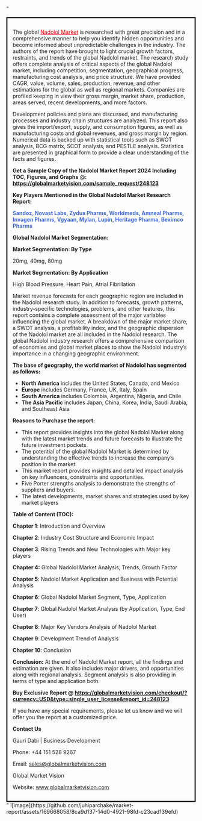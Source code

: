 "<div style='border: 3px solid black; padding: 1em;'>

The global <a style='color: #ff0000;' href='https://globalmarketvision.com/reports/global-nadolol-market/248123'>Nadolol Market</a> is researched with great precision and in a comprehensive manner to help you identify hidden opportunities and become informed about unpredictable challenges in the industry. The authors of the report have brought to light crucial growth factors, restraints, and trends of the global Nadolol market. The research study offers complete analysis of critical aspects of the global Nadolol market, including competition, segmentation, geographical progress, manufacturing cost analysis, and price structure. We have provided CAGR, value, volume, sales, production, revenue, and other estimations for the global as well as regional markets. Companies are profiled keeping in view their gross margin, market share, production, areas served, recent developments, and more factors.

Development policies and plans are discussed, and manufacturing processes and industry chain structures are analyzed. This report also gives the import/export, supply, and consumption figures, as well as manufacturing costs and global revenues, and gross margin by region. Numerical data is backed up with statistical tools such as SWOT analysis, BCG matrix, SCOT analysis, and PESTLE analysis. Statistics are presented in graphical form to provide a clear understanding of the facts and figures.

<strong>Get a Sample Copy of the Nadolol Market Report 2024 Including TOC, Figures, and Graphs</strong> @<strong>:</strong><strong> <a style='color: #ff0000;' href='https://globalmarketvision.com/sample_request/248123?utm_source=linkedinPulse&utm_medium=Juhi&utm_campaign=Juhi'><strong>https://globalmarketvision.com/sample_request/248123</strong></a></strong>

<strong>Key Players Mentioned in the Global Nadolol Market Research Report:</strong>

<strong style='color: #4169e1;'>Sandoz, Novast Labs, Zydus Pharms, Worldmeds, Amneal Pharms, Invagen Pharms, Vgyaan, Mylan, Lupin, Heritage Pharma, Beximco Pharms</strong>

<strong>Global Nadolol Market Segmentation:</strong>

<strong>Market Segmentation: By Type</strong>

20mg, 40mg, 80mg

<strong>Market Segmentation: By Application</strong>

High Blood Pressure, Heart Pain, Atrial Fibrillation

Market revenue forecasts for each geographic region are included in the Nadolol research study. In addition to forecasts, growth patterns, industry-specific technologies, problems, and other features, this report contains a complete assessment of the major variables influencing the global market. A breakdown of the major market share, a SWOT analysis, a profitability index, and the geographic dispersion of the Nadolol market are all included in the Nadolol research. The global Nadolol industry research offers a comprehensive comparison of economies and global market places to show the Nadolol industry’s importance in a changing geographic environment.

<strong>The base of geography, the world market of Nadolol has segmented as follows:</strong>
<ul>
  <li><strong>North America</strong> includes the United States, Canada, and Mexico</li>
  <li><strong>Europe</strong> includes Germany, France, UK, Italy, Spain</li>
  <li><strong>South America</strong> includes Colombia, Argentina, Nigeria, and Chile</li>
  <li><strong>The Asia Pacific</strong> includes Japan, China, Korea, India, Saudi Arabia, and Southeast Asia</li>
</ul>
<strong>Reasons to Purchase the report:</strong>
<ul>
  <li>This report provides insights into the global Nadolol Market along with the latest market trends and future forecasts to illustrate the future investment pockets.</li>
  <li>The potential of the global Nadolol Market is determined by understanding the effective trends to increase the company’s position in the market.</li>
  <li>This market report provides insights and detailed impact analysis on key influencers, constraints and opportunities.</li>
  <li>Five Porter strengths analysis to demonstrate the strengths of suppliers and buyers.</li>
  <li>The latest developments, market shares and strategies used by key market players</li>
</ul>
<strong>Table of Content (TOC): </strong>

<strong>Chapter 1</strong>: Introduction and Overview

<strong>Chapter 2</strong>: Industry Cost Structure and Economic Impact

<strong>Chapter 3</strong>: Rising Trends and New Technologies with Major key players

<strong>Chapter 4:</strong> Global Nadolol Market Analysis, Trends, Growth Factor

<strong>Chapter 5</strong>: Nadolol Market Application and Business with Potential Analysis

<strong>Chapter 6</strong>: Global Nadolol Market Segment, Type, Application

<strong>Chapter 7</strong>: Global Nadolol Market Analysis (by Application, Type, End User)

<strong>Chapter 8</strong>: Major Key Vendors Analysis of Nadolol Market

<strong>Chapter 9</strong>: Development Trend of Analysis

<strong>Chapter 10</strong>: Conclusion

<strong>Conclusion:</strong> At the end of Nadolol Market report, all the findings and estimation are given. It also includes major drivers, and opportunities along with regional analysis. Segment analysis is also providing in terms of type and application both.

<strong>Buy Exclusive Report @</strong><strong> <strong><a style='color: #ff0000;' href='https://globalmarketvision.com/checkout/?currency=USD&type=single_user_license&report_id=248123?utm_source=linkedinPulse&utm_medium=Juhi&utm_campaign=Juhi'>https://globalmarketvision.com/checkout/?currency=USD&type=single_user_license&report_id=248123</a></strong>
</strong>

If you have any special requirements, please let us know and we will offer you the report at a customized price.

<strong>Contact Us</strong>

Gauri Dabi | Business Development

Phone: +44 151 528 9267

Email: <a href='mailto:sales@globalmarketvision.com'>sales@globalmarketvision.com</a>

Global Market Vision

Website: <a href='http://www.globalmarketvision.com/'>www.globalmarketvision.com</a>

</div>"
![image](https://github.com/juhiparchake/market-report/assets/169668058/8ca9d137-14d0-4921-98fd-c23cad139efd)
